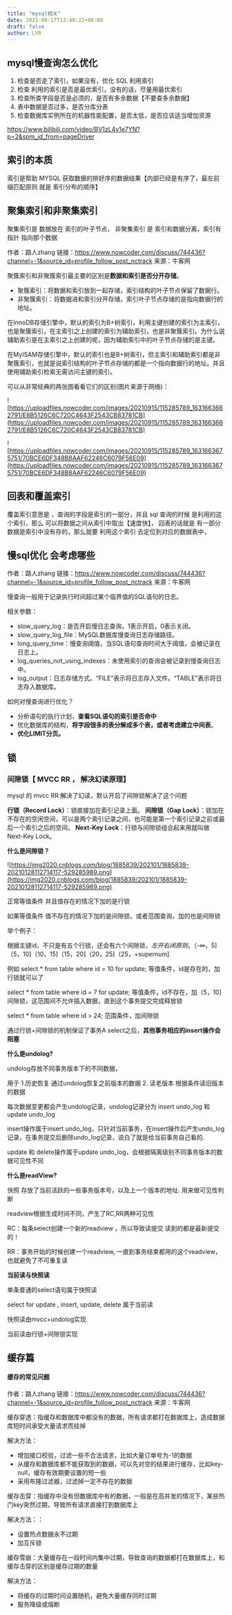 ```yaml
---
title: "mysql相关"
date: 2021-08-17T13:48:22+08:00
draft: false
author: LYR
---
```




## mysql慢查询怎么优化

1. 检查是否走了索引，如果没有，优化 SQL 利用索引
2. 检查 利用的索引是否是最优索引，没有的话，尽量用最优索引
3. 检查所查字段是否是必须的，是否有多余数据【不要查多余数据】
4. 表中数据是否过多，是否分库分表
5. 检查数据库实例所在的机器性能配置，是否太低，是否应该适当增加资源

https://www.bilibili.com/video/BV1zL4y1e7YN?p=2&spm_id_from=pageDriver



## 索引的本质



索引是帮助 MYSQL 获取数据的排好序的数据结果【内部已经是有序了，最左前缀匹配原则 就是 索引分布的顺序】



## 聚集索引和非聚集索引

聚集索引是 数据放在 索引的叶子节点， 非聚集索引 是 索引和数据分离，索引有指针 指向那个数据

作者：路人zhang
链接：https://www.nowcoder.com/discuss/744436?channel=-1&source_id=profile_follow_post_nctrack
来源：牛客网



聚簇索引和非聚簇索引最主要的区别是**数据和索引是否分开存储**。

- 聚簇索引：将数据和索引放到一起存储，索引结构的叶子节点保留了数据行。 
- 非聚簇索引：将数据进和索引分开存储，索引叶子节点存储的是指向数据行的地址。 

在InnoDB存储引擎中，默认的索引为B+树索引，利用主键创建的索引为主索引，也是聚簇索引，在主索引之上创建的索引为辅助索引，也是非聚簇索引。为什么说辅助索引是在主索引之上创建的呢，因为辅助索引中的叶子节点存储的是主键。

在MyISAM存储引擎中，默认的索引也是B+树索引，但主索引和辅助索引都是非聚簇索引，也就是说索引结构的叶子节点存储的都是一个指向数据行的地址。并且使用辅助索引检索无需访问主键的索引。

可以从非常经典的两张图看看它们的区别(图片来源于网络)：

![https://uploadfiles.nowcoder.com/images/20210915/115285789_1631663662791/E8B5126C6C720C4643F2543CB83781CB](https://uploadfiles.nowcoder.com/images/20210915/115285789_1631663662791/E8B5126C6C720C4643F2543CB83781CB)



![https://uploadfiles.nowcoder.com/images/20210915/115285789_1631663675751/70BCE6DF348B8AAF62246C6079F56E09](https://uploadfiles.nowcoder.com/images/20210915/115285789_1631663675751/70BCE6DF348B8AAF62246C6079F56E09)

## 回表和覆盖索引



覆盖索引意思是 ，查询的字段是索引的一部分，并且 sql 查询的时候 是利用的这个索引，那么 可以将数据之间从索引中取出【速度快】， 回表的话就是 有一部分数据是索引中没有存的，那么就要 利用这个索引 去定位到对应的数据表中，







##   慢sql优化 会考虑哪些

作者：路人zhang
链接：https://www.nowcoder.com/discuss/744436?channel=-1&source_id=profile_follow_post_nctrack
来源：牛客网



 慢查询一般用于记录执行时间超过某个临界值的SQL语句的日志。

相关参数：

- slow_query_log：是否开启慢日志查询，1表示开启，0表示关闭。 
- slow_query_log_file：MySQL数据库慢查询日志存储路径。 
- long_query_time：慢查询阈值，当SQL语句查询时间大于阈值，会被记录在日志上。 
- log_queries_not_using_indexes：未使用索引的查询会被记录到慢查询日志中。 
- log_output：日志存储方式。“FILE”表示将日志存入文件。“TABLE”表示将日志存入数据库。 

如何对慢查询进行优化？

- 分析语句的执行计划，**查看SQL语句的索引是否命中** 
- 优化数据库的结构，**将字段很多的表分解成多个表，或者考虑建立中间表**。 
- **优化LIMIT分页。**











##  锁

###  间隙锁【 MVCC RR ， 解决幻读原理】

mysql 的 mvcc  RR 解决了幻读，默认开启了间隙锁解决了这个问题

**行锁（Record Lock）**：锁直接加在索引记录上面。
**间隙锁（Gap Lock）**：锁加在不存在的空闲空间，可以是两个索引记录之间，也可能是第一个索引记录之前或最后一个索引之后的空间。
**Next-Key Lock**：行锁与间隙锁组合起来用就叫做Next-Key Lock。



**什么是间隙锁？**

![https://img2020.cnblogs.com/blog/1885839/202101/1885839-20210128112714117-529285989.png](https://img2020.cnblogs.com/blog/1885839/202101/1885839-20210128112714117-529285989.png)

正常等值条件 并且值存在的情况下加的是行锁

如果等值条件 值不存在的情况下加的是间隙锁，或者范围查询，加的也是间隙锁

举个例子：

根据主键id，不只是有五个行锁，还会有六个间隙锁，*左开右闭原则*，（-∞，5]（5，10]（10，15]（15，20]（20，25]（25，+supernum]

例如 select * from table where id = 10 for update;  等值条件，id是存在的，加行锁就可以了

select * from table where id = 7 for update; 等值条件，id不存在，加（5，10] 间隙锁，这范围间不允许插入数据，直到这个事务提交完成释放锁

select * from table where id > 24; 范围条件，加间隙锁

通过行锁+间隙锁的机制保证了事务A select之后，**其他事务相应的insert操作会阻塞**

**什么是undolog?** 

undolog存放不同事务版本下的不同数据，

用于 1.历史恢复 通过undolog恢复之前版本的数据  2. 读老版本 根据条件读旧版本的数据

每次数据变更都会产生undolog记录，undolog记录分为 insert undo_log 和 update undo_log

insert操作属于insert undo_log，只针对当前事务，在insert操作后产生undo_log记录，在事务提交后删除undo_log记录，说白了就是给当前事务自己看的.

update 和 delete操作属于update undo_log，会根据隔离级别不同事务版本的数据可见性不同

 

 

**什么是readView?**

快照  存放了当前活跃的一些事务版本号，以及上一个版本的地址.   用来做可见性判断

readview根据生成时间不同，产生了RC,RR两种可见性

RC：每条select创建一个新的readview ，所以导致读提交 读到的都是最新提交的！

RR：事务开始的时候创建一个readview, 一直到事务结束都用的这个readview，也就避免了不可重复读

 

**当前读与快照读**

单条普通的select语句属于快照读

select for update , insert, update, delete 属于当前读

快照读由mvcc+undolog实现

当前读由行锁+间隙锁实现

 

##  缓存篇

####  缓存的常见问题

作者：路人zhang
链接：https://www.nowcoder.com/discuss/744436?channel=-1&source_id=profile_follow_post_nctrack
来源：牛客网



缓存穿透：指缓存和数据库中都没有的数据，所有请求都打在数据库上，造成数据库短时间承受大量请求而挂掉

解决方法：

- 增加接口校验，过滤一些不合法请求，比如大量订单号为-1的数据 
- 从缓存和数据库都不能获取到的数据，可以先对空的结果进行缓存，比如key-null，缓存有效期要设置的短一些 
- 采用布隆过滤器，过滤掉一定不存在的数据 

缓存击穿：指缓存中没有但数据库中有的数据，一般是在高并发的情况下，某些热门key突然过期，导致所有请求直接打到数据库上

解决方法：：

- 设置热点数据永不过期 
- 加互斥锁 

缓存雪崩：大量缓存在一段时间内集中过期，导致查询的数据都打在数据库上，和缓存击穿的区别是缓存过期的数量

解决方法：

- 将缓存的过期时间设置随机，避免大量缓存同时过期 
- 服务降级或熔断





